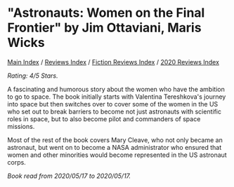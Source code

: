 # "Astronauts: Women on the Final Frontier" by Jim Ottaviani, Maris Wicks

[Main Index](../../../README.md) / [Reviews Index](../../README.md) / [Fiction Reviews Index](../README.md) / [2020 Reviews Index](README.md)

*Rating: 4/5 Stars.*

A fascinating and humorous story about the women who have the ambition to go to space. The book initially starts with Valentina Tereshkova's journey into space but then switches over to cover some of the women in the US who set out to break barriers to become not just astronauts with scientific roles in space, but to also become pilot and commanders of space missions.

Most of the rest of the book covers Mary Cleave, who not only became an astronaut, but went on to become a NASA administrator who ensured that women and other minorities would become represented in the US astronaut corps.

*Book read from 2020/05/17 to 2020/05/17.*
